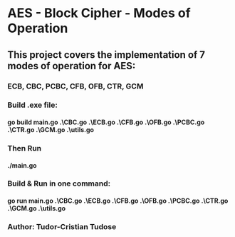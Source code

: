 # AES - Block Cipher - Modes of Operation

## This project covers the implementation of 7 modes of operation for AES:
### ECB, CBC, PCBC, CFB, OFB, CTR, GCM

### Build .exe file:
#### go build main.go .\CBC.go .\ECB.go .\CFB.go .\OFB.go .\PCBC.go .\CTR.go .\GCM.go .\utils.go

### Then Run
#### ./main.go

### Build & Run in one command:
#### go run main.go .\CBC.go .\ECB.go .\CFB.go .\OFB.go .\PCBC.go .\CTR.go .\GCM.go .\utils.go

### Author: Tudor-Cristian Tudose
